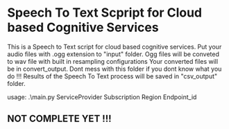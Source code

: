 # Speech To Text Scpript for Cloud based Cognitive Services

This is a Speech to Text script for cloud based cognitive services.
Put your audio files with .ogg extension to \"input\" folder. Ogg files will be conveted to wav file with built in resampling configurations
Your converted files will be in convert_output. Dont mess with this folder if you dont know what you do !!!
Results of the Speech To Text process will be saved in "csv_output" folder.

usage: .\main.py ServiceProvider Subscription Region Endpoint_id


## NOT COMPLETE YET !!!
